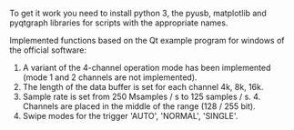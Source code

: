 To get it work you need to install python 3, the pyusb, matplotlib and pyqtgraph libraries for scripts with the appropriate names.

Implemented functions based on the Qt example program for windows of the official software:

1. A variant of the 4-channel operation mode has been implemented (mode 1 and 2 channels are not implemented).
2. The length of the data buffer is set for each channel 4k, 8k, 16k.
3. Sample rate is set from 250 Msamples / s to 125 samples / s. 4. Channels are placed in the middle of the range (128 / 255 bit).
5. Swipe modes for the trigger 'AUTO', 'NORMAL', 'SINGLE'.
